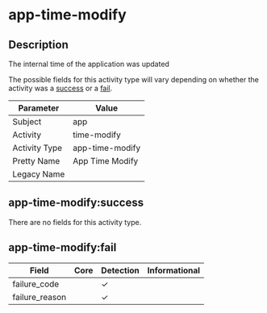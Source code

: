 app-time-modify
===============

Description
-----------
The internal time of the application was updated

The possible fields for this activity type will vary depending on whether the activity was a [success](#app-time-modifysuccess) or a [fail](#app-time-modifyfail).

| Parameter     | Value           |
| ------------- | --------------- |
| Subject       | app             |
| Activity      | time-modify     |
| Activity Type | app-time-modify |
| Pretty Name   | App Time Modify |
| Legacy Name   |                 |

app-time-modify:success
-----------------------

There are no fields for this activity type.


app-time-modify:fail
--------------------

| Field          | Core | Detection | Informational |
| -------------- | ---- | --------- | ------------- |
| failure_code   |      | &#10003;  |               |
| failure_reason |      | &#10003;  |               |